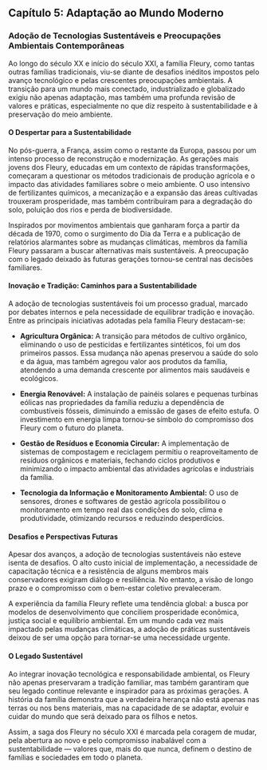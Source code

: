 
## Capítulo 5: Adaptação ao Mundo Moderno

### Adoção de Tecnologias Sustentáveis e Preocupações Ambientais Contemporâneas

Ao longo do século XX e início do século XXI, a família Fleury, como tantas outras famílias tradicionais, viu-se diante de desafios inéditos impostos pelo avanço tecnológico e pelas crescentes preocupações ambientais. A transição para um mundo mais conectado, industrializado e globalizado exigiu não apenas adaptação, mas também uma profunda revisão de valores e práticas, especialmente no que diz respeito à sustentabilidade e à preservação do meio ambiente.

#### O Despertar para a Sustentabilidade

No pós-guerra, a França, assim como o restante da Europa, passou por um intenso processo de reconstrução e modernização. As gerações mais jovens dos Fleury, educadas em um contexto de rápidas transformações, começaram a questionar os métodos tradicionais de produção agrícola e o impacto das atividades familiares sobre o meio ambiente. O uso intensivo de fertilizantes químicos, a mecanização e a expansão das áreas cultivadas trouxeram prosperidade, mas também contribuíram para a degradação do solo, poluição dos rios e perda de biodiversidade.

Inspirados por movimentos ambientais que ganharam força a partir da década de 1970, como o surgimento do Dia da Terra e a publicação de relatórios alarmantes sobre as mudanças climáticas, membros da família Fleury passaram a buscar alternativas mais sustentáveis. A preocupação com o legado deixado às futuras gerações tornou-se central nas decisões familiares.

#### Inovação e Tradição: Caminhos para a Sustentabilidade

A adoção de tecnologias sustentáveis foi um processo gradual, marcado por debates internos e pela necessidade de equilibrar tradição e inovação. Entre as principais iniciativas adotadas pela família Fleury destacam-se:

- **Agricultura Orgânica:** A transição para métodos de cultivo orgânico, eliminando o uso de pesticidas e fertilizantes sintéticos, foi um dos primeiros passos. Essa mudança não apenas preservou a saúde do solo e da água, mas também agregou valor aos produtos da família, atendendo a uma demanda crescente por alimentos mais saudáveis e ecológicos.

- **Energia Renovável:** A instalação de painéis solares e pequenas turbinas eólicas nas propriedades da família reduziu a dependência de combustíveis fósseis, diminuindo a emissão de gases de efeito estufa. O investimento em energia limpa tornou-se símbolo do compromisso dos Fleury com o futuro do planeta.

- **Gestão de Resíduos e Economia Circular:** A implementação de sistemas de compostagem e reciclagem permitiu o reaproveitamento de resíduos orgânicos e materiais, fechando ciclos produtivos e minimizando o impacto ambiental das atividades agrícolas e industriais da família.

- **Tecnologia da Informação e Monitoramento Ambiental:** O uso de sensores, drones e softwares de gestão agrícola possibilitou o monitoramento em tempo real das condições do solo, clima e produtividade, otimizando recursos e reduzindo desperdícios.

#### Desafios e Perspectivas Futuras

Apesar dos avanços, a adoção de tecnologias sustentáveis não esteve isenta de desafios. O alto custo inicial de implementação, a necessidade de capacitação técnica e a resistência de alguns membros mais conservadores exigiram diálogo e resiliência. No entanto, a visão de longo prazo e o compromisso com o bem-estar coletivo prevaleceram.

A experiência da família Fleury reflete uma tendência global: a busca por modelos de desenvolvimento que conciliem prosperidade econômica, justiça social e equilíbrio ambiental. Em um mundo cada vez mais impactado pelas mudanças climáticas, a adoção de práticas sustentáveis deixou de ser uma opção para tornar-se uma necessidade urgente.

#### O Legado Sustentável

Ao integrar inovação tecnológica e responsabilidade ambiental, os Fleury não apenas preservaram a tradição familiar, mas também garantiram que seu legado continue relevante e inspirador para as próximas gerações. A história da família demonstra que a verdadeira herança não está apenas nas terras ou nos bens materiais, mas na capacidade de se adaptar, evoluir e cuidar do mundo que será deixado para os filhos e netos.

Assim, a saga dos Fleury no século XXI é marcada pela coragem de mudar, pela abertura ao novo e pelo compromisso inabalável com a sustentabilidade — valores que, mais do que nunca, definem o destino de famílias e sociedades em todo o planeta.
```
